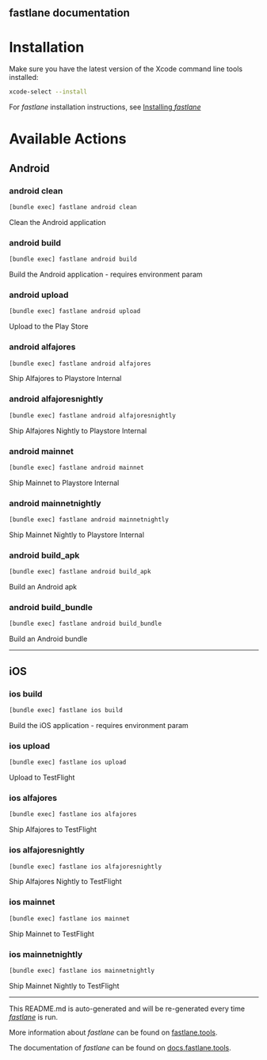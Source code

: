 fastlane documentation
----

# Installation

Make sure you have the latest version of the Xcode command line tools installed:

```sh
xcode-select --install
```

For _fastlane_ installation instructions, see [Installing _fastlane_](https://docs.fastlane.tools/#installing-fastlane)

# Available Actions

## Android

### android clean

```sh
[bundle exec] fastlane android clean
```

Clean the Android application

### android build

```sh
[bundle exec] fastlane android build
```

Build the Android application - requires environment param

### android upload

```sh
[bundle exec] fastlane android upload
```

Upload to the Play Store

### android alfajores

```sh
[bundle exec] fastlane android alfajores
```

Ship Alfajores to Playstore Internal

### android alfajoresnightly

```sh
[bundle exec] fastlane android alfajoresnightly
```

Ship Alfajores Nightly to Playstore Internal

### android mainnet

```sh
[bundle exec] fastlane android mainnet
```

Ship Mainnet to Playstore Internal

### android mainnetnightly

```sh
[bundle exec] fastlane android mainnetnightly
```

Ship Mainnet Nightly to Playstore Internal

### android build_apk

```sh
[bundle exec] fastlane android build_apk
```

Build an Android apk

### android build_bundle

```sh
[bundle exec] fastlane android build_bundle
```

Build an Android bundle

----


## iOS

### ios build

```sh
[bundle exec] fastlane ios build
```

Build the iOS application - requires environment param

### ios upload

```sh
[bundle exec] fastlane ios upload
```

Upload to TestFlight

### ios alfajores

```sh
[bundle exec] fastlane ios alfajores
```

Ship Alfajores to TestFlight

### ios alfajoresnightly

```sh
[bundle exec] fastlane ios alfajoresnightly
```

Ship Alfajores Nightly to TestFlight

### ios mainnet

```sh
[bundle exec] fastlane ios mainnet
```

Ship Mainnet to TestFlight

### ios mainnetnightly

```sh
[bundle exec] fastlane ios mainnetnightly
```

Ship Mainnet Nightly to TestFlight

----

This README.md is auto-generated and will be re-generated every time [_fastlane_](https://fastlane.tools) is run.

More information about _fastlane_ can be found on [fastlane.tools](https://fastlane.tools).

The documentation of _fastlane_ can be found on [docs.fastlane.tools](https://docs.fastlane.tools).
